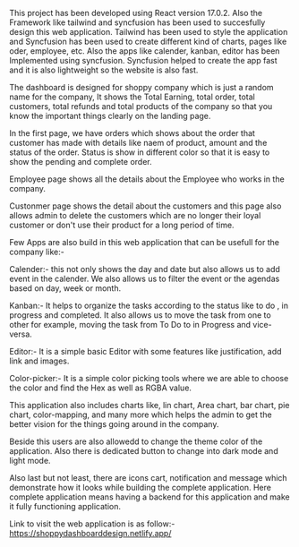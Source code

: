 This project has been developed using React version 17.0.2. Also the Framework like tailwind and syncfusion has been used to succesfully design this web application. Tailwind has been used to style the application and Syncfusion has been used to create different kind of charts, pages like oder, employee, etc. Also the apps like calender, kanban, editor has been Implemented using syncfusion. Syncfusion helped to create the app fast and it is also lightweight so the website is also fast.

  The dashboard is designed for shoppy company which is just a random name for the company, It shows the Total Earning, total order, total customers, total refunds and total products of the company so that you know the important things clearly on the landing page.
  
  In the first page, we have orders which shows about the order that customer has made with details like naem of product, amount and the status of the order. Status is show in different color so that it is easy to show the pending and complete order.
  
  Employee page shows all the details about the Employee who works in the company.
  
  Custonmer page shows the detail about the customers and this page also allows admin to delete the customers which are no longer their loyal customer or don't use their product for a long period of time.
  
  Few Apps are also build in this web application that can be usefull for the company like:-
  
  Calender:- this not only shows the day and date but also allows us to add event in the calender. We also allows us to filter the event or the agendas based on day, week or month.
  
  Kanban:- It helps to organize the tasks according to the status like to do , in progress and completed. It also allows us to move the task from one to other for example, moving the task from To Do to in Progress and vice-versa.
  
  Editor:- It is a simple basic Editor with some features like justification, add link and images.
  
  Color-picker:- It is a simple color picking tools where we are able to choose the color and find the Hex as well as RGBA value.
  
  This application also includes charts like,  lin chart, Area chart, bar chart, pie chart, color-mapping, and many more which helps the admin to get the better vision for the things going around in the company.
  
  
 Beside this users are also allowedd to change the theme color of the application. Also there is dedicated button to change into dark mode and light mode.
 
 Also last but not least, there are icons cart, notification and message which demonstrate how it looks while building the complete application. Here complete application means having a backend for this application and make it fully functioning application.
 
 Link to visit the web application is as follow:-
https://shoppydashboarddesign.netlify.app/
